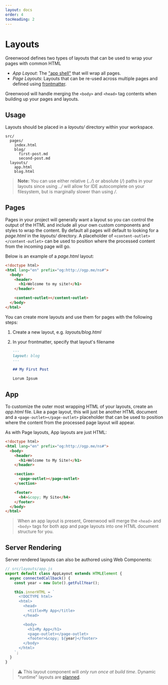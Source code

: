 ```yaml
---
layout: docs
order: 4
tocHeading: 2
---
```


# Layouts

Greenwood defines two types of layouts that can be used to wrap your pages with common HTML

- _App Layout_: The ["app shell"](https://developers.google.com/web/fundamentals/architecture/app-shell) that will wrap all pages.
- _Page Layouts_: Layouts that can be re-used across multiple pages and defined using [frontmatter](/docs/resources/markdown/#frontmatter).

Greenwood will handle merging the `<body>` and `<head>` tag contents when building up your pages and layouts.

## Usage

Layouts should be placed in a _layouts/_ directory within your workspace.

```shell
src/
  pages/
    index.html
    blog/
      first-post.md
      second-post.md
  layouts/
    app.html
    blog.html
```

> **Note:** You can use either relative (_../_) or absolute (_/_) paths in your layouts since using _../_ will allow for IDE autocomplete on your filesystem, but is marginally slower than using _/_.

## Pages

Pages in your project will generally want a layout so you can control the output of the HTML and include all your own custom components and styles to wrap the content. By default all pages will default to looking for a _page.html_ in the _layouts/_ directory. A placeholder of `<content-outlet></content-outlet>` can be used to position where the processed content from the incoming page will go.

Below is an example of a _page.html_ layout:

<!-- prettier-ignore-start -->

<app-ctc-block variant="snippet">

  ```html
  <!doctype html>
  <html lang="en" prefix="og:http://ogp.me/ns#">
    <body>
      <header>
        <h1>Welcome to my site!</h1>
      </header>

      <content-outlet></content-outlet>
    </body>
  </html>
  ```

</app-ctc-block>

<!-- prettier-ignore-end -->

You can create more layouts and use them for pages with the following steps:

<!-- prettier-ignore-start -->

1. Create a new layout, e.g. _layouts/blog.html_
1. In your frontmatter, specify that layout's filename

   <app-ctc-block variant="snippet">

    ```md
    ---
    layout: blog
    ---

    ## My First Post

    Lorum Ipsum
    ```

   </app-ctc-block>

<!-- prettier-ignore-end -->

## App

To customize the outer most wrapping HTML of your layouts, create an _app.html_ file. Like a page layout, this will just be another HTML document and a `<page-outlet></page-outlet>` placeholder that can be used to position where the content from the processed page layout will appear.

As with Page layouts, App layouts are just HTML:

<!-- prettier-ignore-start -->

<app-ctc-block variant="snippet">

  ```html
  <!doctype html>
  <html lang="en" prefix="og:http://ogp.me/ns#">
    <body>
      <header>
        <h1>Welcome to My Site!</h1>
      </header>

      <section>
        <page-outlet></page-outlet>
      </section>

      <footer>
        <h4>&copy; My Site</h4>
      </footer>
    </body>
  </html>
  ```

</app-ctc-block>

<!-- prettier-ignore-end -->

> When an app layout is present, Greenwood will merge the `<head>` and `<body>` tags for both app and page layouts into one HTML document structure for you.

## Server Rendering

Server rendered layouts can also be authored using Web Components:

```js
// src/layouts/app.js
export default class AppLayout extends HTMLElement {
  async connectedCallback() {
    const year = new Date().getFullYear();

    this.innerHTML = `
      <!DOCTYPE html>
      <html>
        <head>
          <title>My App</title>
        </head>

        <body>
          <h1>My App</h1>
          <page-outlet></page-outlet>
          <footer>&copy; ${year}</footer>
        </body>
      </html>
    `;
  }
}
```

> ⚠ This layout component will _only run once at build time_. Dynamic "runtime" layouts are [planned](https://github.com/ProjectEvergreen/greenwood/issues/1248).
